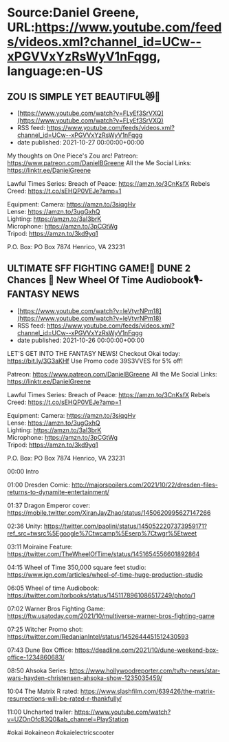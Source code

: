 # Source:Daniel Greene, URL:https://www.youtube.com/feeds/videos.xml?channel_id=UCw--xPGVVxYzRsWyV1nFqgg, language:en-US

## ZOU IS SIMPLE YET BEAUTIFUL😻🎩
 - [https://www.youtube.com/watch?v=FLyEf3SrVXQ](https://www.youtube.com/watch?v=FLyEf3SrVXQ)
 - RSS feed: https://www.youtube.com/feeds/videos.xml?channel_id=UCw--xPGVVxYzRsWyV1nFqgg
 - date published: 2021-10-27 00:00:00+00:00

My thoughts on One Piece's Zou arc! 
Patreon: https://www.patreon.com/DanielBGreene 
All the Me Social Links: https://linktr.ee/DanielGreene

Lawful Times Series: 
Breach of Peace: https://amzn.to/3CnKsfX
Rebels Creed: https://t.co/sEHQP0VEJe?amp=1

Equipment: 
Camera: https://amzn.to/3siqgHv  
Lense: https://amzn.to/3ugGxhQ  
Lighting: https://amzn.to/3aI3brK  
Microphone: https://amzn.to/3pCGtWg  
Tripod: https://amzn.to/3kd9yq1  

P.O. Box: PO Box 7874 Henrico, VA 23231

## ULTIMATE SFF FIGHTING GAME!🥊 DUNE 2 Chances 💸 New Wheel Of Time Audiobook🎙️-FANTASY NEWS
 - [https://www.youtube.com/watch?v=leVtyrNPm18](https://www.youtube.com/watch?v=leVtyrNPm18)
 - RSS feed: https://www.youtube.com/feeds/videos.xml?channel_id=UCw--xPGVVxYzRsWyV1nFqgg
 - date published: 2021-10-26 00:00:00+00:00

LET'S GET INTO THE FANTASY NEWS! 
Checkout Okai today: https://bit.ly/3G3aKHf
Use Promo code 39S3VVES for 5% off! 

Patreon: https://www.patreon.com/DanielBGreene 
All the Me Social Links: https://linktr.ee/DanielGreene

Lawful Times Series: 
Breach of Peace: https://amzn.to/3CnKsfX
Rebels Creed: https://t.co/sEHQP0VEJe?amp=1

Equipment: 
Camera: https://amzn.to/3siqgHv  
Lense: https://amzn.to/3ugGxhQ  
Lighting: https://amzn.to/3aI3brK  
Microphone: https://amzn.to/3pCGtWg  
Tripod: https://amzn.to/3kd9yq1  

P.O. Box: PO Box 7874 Henrico, VA 23231

00:00 Intro

01:00 Dresden Comic: http://majorspoilers.com/2021/10/22/dresden-files-returns-to-dynamite-entertainment/ 

01:37 Dragon Emperor cover: https://mobile.twitter.com/XiranJayZhao/status/1450620995627147266 

02:36 Unity: https://twitter.com/paolini/status/1450522207373959171?ref_src=twsrc%5Egoogle%7Ctwcamp%5Eserp%7Ctwgr%5Etweet 

03:11 Moiraine Feature: https://twitter.com/TheWheelOfTime/status/1451654556601892864 

04:15 Wheel of Time 350,000 square feet studio: https://www.ign.com/articles/wheel-of-time-huge-production-studio 

06:05 Wheel of time Audiobook: https://twitter.com/torbooks/status/1451178961086517249/photo/1 

07:02 Warner Bros Fighting Game: https://ftw.usatoday.com/2021/10/multiverse-warner-bros-fighting-game 

07:25 Witcher Promo shot: https://twitter.com/RedanianIntel/status/1452644451512430593 

07:43 Dune Box Office: https://deadline.com/2021/10/dune-weekend-box-office-1234860683/ 

08:50 Ahsoka Series: https://www.hollywoodreporter.com/tv/tv-news/star-wars-hayden-christensen-ahsoka-show-1235035459/ 

10:04 The Matrix R rated: https://www.slashfilm.com/639426/the-matrix-resurrections-will-be-rated-r-thankfully/ 

11:00 Uncharted trailer: https://www.youtube.com/watch?v=UZOnOfc83Q0&ab_channel=PlayStation 

#okai #okaineon #okaielectricscooter

